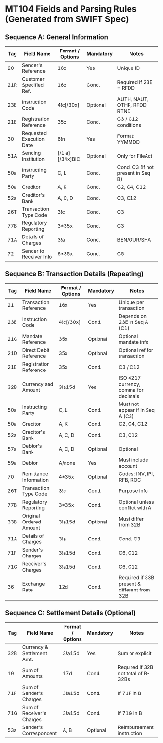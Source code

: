 # MT104 Fields and Parsing Rules (Generated from SWIFT Spec)

## Sequence A: General Information

| Tag | Field Name               | Format / Options  | Mandatory | Notes                              |
| --- | ------------------------ | ----------------- | --------- | ---------------------------------- |
| 20  | Sender's Reference       | 16x               | Yes       | Unique ID                          |
| 21R | Customer Specified Ref.  | 16x               | Cond.     | Required if 23E = RFDD             |
| 23E | Instruction Code         | 4!c\[/30x]        | Optional  | AUTH, NAUT, OTHR, RFDD, RTND       |
| 21E | Registration Reference   | 35x               | Cond.     | C3 / C12 conditions                |
| 30  | Requested Execution Date | 6!n               | Yes       | Format: YYMMDD                     |
| 51A | Sending Institution      | \[/1!a]\[/34x]BIC | Optional  | Only for FileAct                   |
| 50a | Instructing Party        | C, L              | Cond.     | Cond. C3 (if not present in Seq B) |
| 50a | Creditor                 | A, K              | Cond.     | C2, C4, C12                        |
| 52a | Creditor's Bank          | A, C, D           | Cond.     | C3, C12                            |
| 26T | Transaction Type Code    | 3!c               | Cond.     | C3                                 |
| 77B | Regulatory Reporting     | 3\*35x            | Cond.     | C3                                 |
| 71A | Details of Charges       | 3!a               | Cond.     | BEN/OUR/SHA                        |
| 72  | Sender to Receiver Info  | 6\*35x            | Cond.     | C5                                 |

## Sequence B: Transaction Details (Repeating)

| Tag | Field Name              | Format / Options | Mandatory | Notes                                        |
| --- | ----------------------- | ---------------- | --------- | -------------------------------------------- |
| 21  | Transaction Reference   | 16x              | Yes       | Unique per transaction                       |
| 23E | Instruction Code        | 4!c\[/30x]       | Cond.     | Depends on 23E in Seq A (C1)                 |
| 21C | Mandate Reference       | 35x              | Optional  | Optional mandate info                        |
| 21D | Direct Debit Reference  | 35x              | Optional  | Optional ref for transaction                 |
| 21E | Registration Reference  | 35x              | Cond.     | C3 / C12                                     |
| 32B | Currency and Amount     | 3!a15d           | Yes       | ISO 4217 currency, comma for decimals        |
| 50a | Instructing Party       | C, L             | Cond.     | Must not appear if in Seq A (C3)             |
| 50a | Creditor                | A, K             | Cond.     | C2, C4, C12                                  |
| 52a | Creditor's Bank         | A, C, D          | Cond.     | C3, C12                                      |
| 57a | Debtor's Bank           | A, C, D          | Optional  | Optional                                     |
| 59a | Debtor                  | A/none           | Yes       | Must include account                         |
| 70  | Remittance Information  | 4\*35x           | Optional  | Codes: INV, IPI, RFB, ROC                    |
| 26T | Transaction Type Code   | 3!c              | Cond.     | Purpose info                                 |
| 77B | Regulatory Reporting    | 3\*35x           | Cond.     | Optional unless conflict with A              |
| 33B | Original Ordered Amount | 3!a15d           | Optional  | Must differ from 32B                         |
| 71A | Details of Charges      | 3!a              | Cond.     | Cond. C3                                     |
| 71F | Sender's Charges        | 3!a15d           | Cond.     | C6, C12                                      |
| 71G | Receiver's Charges      | 3!a15d           | Cond.     | C6, C12                                      |
| 36  | Exchange Rate           | 12d              | Cond.     | Required if 33B present & different from 32B |

## Sequence C: Settlement Details (Optional)

| Tag | Field Name                 | Format / Options | Mandatory | Notes                               |
| --- | -------------------------- | ---------------- | --------- | ----------------------------------- |
| 32B | Currency & Settlement Amt. | 3!a15d           | Yes       | Sum or explicit                     |
| 19  | Sum of Amounts             | 17d              | Cond.     | Required if 32B not total of B-32Bs |
| 71F | Sum of Sender's Charges    | 3!a15d           | Cond.     | If 71F in B                         |
| 71G | Sum of Receiver's Charges  | 3!a15d           | Cond.     | If 71G in B                         |
| 53a | Sender's Correspondent     | A, B             | Optional  | Reimbursement instruction           |
